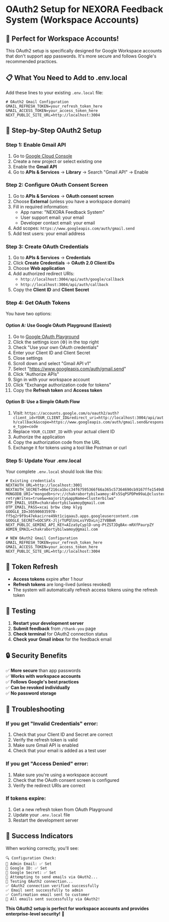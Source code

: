 # OAuth2 Setup for NEXORA Feedback System (Workspace Accounts)

## 🚨 **Perfect for Workspace Accounts!**

This OAuth2 setup is specifically designed for Google Workspace accounts that don't support app passwords. It's more secure and follows Google's recommended practices.

## 📋 **What You Need to Add to .env.local**

Add these lines to your existing `.env.local` file:

```env
# OAuth2 Gmail Configuration
GMAIL_REFRESH_TOKEN=your_refresh_token_here
GMAIL_ACCESS_TOKEN=your_access_token_here
NEXT_PUBLIC_SITE_URL=http://localhost:3004
```

## 🔧 **Step-by-Step OAuth2 Setup**

### **Step 1: Enable Gmail API**
1. Go to [Google Cloud Console](https://console.cloud.google.com/)
2. Create a new project or select existing one
3. Enable the **Gmail API**
4. Go to **APIs & Services** → **Library** → Search "Gmail API" → Enable

### **Step 2: Configure OAuth Consent Screen**
1. Go to **APIs & Services** → **OAuth consent screen**
2. Choose **External** (unless you have a workspace domain)
3. Fill in required information:
   - App name: "NEXORA Feedback System"
   - User support email: your email
   - Developer contact email: your email
4. Add scopes: `https://www.googleapis.com/auth/gmail.send`
5. Add test users: your email address

### **Step 3: Create OAuth Credentials**
1. Go to **APIs & Services** → **Credentials**
2. Click **Create Credentials** → **OAuth 2.0 Client IDs**
3. Choose **Web application**
4. Add authorized redirect URIs:
   - `http://localhost:3004/api/auth/google/callback`
   - `http://localhost:3004/api/auth/callback`
5. Copy the **Client ID** and **Client Secret**

### **Step 4: Get OAuth Tokens**
You have two options:

#### **Option A: Use Google OAuth Playground (Easiest)**
1. Go to [Google OAuth Playground](https://developers.google.com/oauthplayground/)
2. Click the settings icon (⚙️) in the top right
3. Check "Use your own OAuth credentials"
4. Enter your Client ID and Client Secret
5. Close settings
6. Scroll down and select "Gmail API v1"
7. Select "https://www.googleapis.com/auth/gmail.send"
8. Click "Authorize APIs"
9. Sign in with your workspace account
10. Click "Exchange authorization code for tokens"
11. Copy the **Refresh token** and **Access token**

#### **Option B: Use a Simple OAuth Flow**
1. Visit: `https://accounts.google.com/o/oauth2/auth?client_id=YOUR_CLIENT_ID&redirect_uri=http://localhost:3004/api/auth/callback&scope=https://www.googleapis.com/auth/gmail.send&response_type=code`
2. Replace `YOUR_CLIENT_ID` with your actual client ID
3. Authorize the application
4. Copy the authorization code from the URL
5. Exchange it for tokens using a tool like Postman or curl

### **Step 5: Update Your .env.local**

Your complete `.env.local` should look like this:

```env
# Existing credentials
NEXTAUTH_URL=http://localhost:3001
NEXTAUTH_SECRET=06ef216ca1bcc34f67595366f66a365c57364690cb9167ffe1549dbf20505a05
MONGODB_URI="mongodb+srv://chakrabortybilwamoy:4Fs5SqPSPDPm99aL@clusterbilwa.oxbmyag.mongodb.net/?retryWrites=true&w=majority&appName=Clusterbilwa"
OTP_EMAIL_USER=chakrabortybilwamoy@gmail.com
OTP_EMAIL_PASS=xcai brbw cbmp klyg
GOOGLE_ID=305906035978-ff5q2r9f9s47ekacirre49kt1ciqaau3.apps.googleusercontent.com
GOOGLE_SECRET=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
NEXT_PUBLIC_GEMINI_API_KEY=AIzaSyCyplD-ung-PtZSTJDgBAx-mRXfPaurpZY
ADMIN_EMAIL=chakrabortybilwamoy@gmail.com

# NEW OAuth2 Gmail Configuration
GMAIL_REFRESH_TOKEN=your_refresh_token_here
GMAIL_ACCESS_TOKEN=your_access_token_here
NEXT_PUBLIC_SITE_URL=http://localhost:3004
```

## 🔄 **Token Refresh**

- **Access tokens** expire after 1 hour
- **Refresh tokens** are long-lived (unless revoked)
- The system will automatically refresh access tokens using the refresh token

## 🧪 **Testing**

1. **Restart your development server**
2. **Submit feedback** from `/thank-you` page
3. **Check terminal** for OAuth2 connection status
4. **Check your Gmail inbox** for the feedback email

## 🔒 **Security Benefits**

✅ **More secure** than app passwords  
✅ **Works with workspace accounts**  
✅ **Follows Google's best practices**  
✅ **Can be revoked individually**  
✅ **No password storage**  

## 🚨 **Troubleshooting**

### **If you get "Invalid Credentials" error:**
1. Check that your Client ID and Secret are correct
2. Verify the refresh token is valid
3. Make sure Gmail API is enabled
4. Check that your email is added as a test user

### **If you get "Access Denied" error:**
1. Make sure you're using a workspace account
2. Check that the OAuth consent screen is configured
3. Verify the redirect URIs are correct

### **If tokens expire:**
1. Get a new refresh token from OAuth Playground
2. Update your `.env.local` file
3. Restart the development server

## 🎉 **Success Indicators**

When working correctly, you'll see:
```
🔍 Configuration Check:
📧 Admin Email: ✅ Set
🔑 Google ID: ✅ Set
🔐 Google Secret: ✅ Set
🚀 Attempting to send emails via OAuth2...
🔐 Testing OAuth2 connection...
✅ OAuth2 connection verified successfully
✅ Email sent successfully to admin
✅ Confirmation email sent to customer
🎉 All emails sent successfully via OAuth2!
```

**This OAuth2 setup is perfect for workspace accounts and provides enterprise-level security!** 🔐
